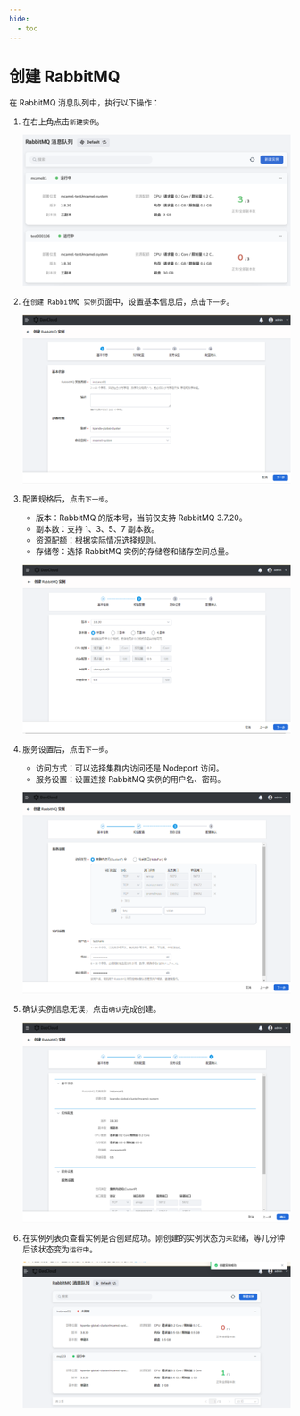 ```yaml
---
hide:
  - toc
---
```


# 创建 RabbitMQ

在 RabbitMQ 消息队列中，执行以下操作：

1. 在右上角点击`新建实例`。

    ![点击新建实例](../images/mq03.png)

2. 在`创建 RabbitMQ 实例`页面中，设置基本信息后，点击`下一步`。

    ![基本信息](../images/mq04.png)

3. 配置规格后，点击`下一步`。

    - 版本：RabbitMQ 的版本号，当前仅支持 RabbitMQ 3.7.20。
    - 副本数：支持 1、3、5、7 副本数。
    - 资源配额：根据实际情况选择规则。
    - 存储卷：选择 RabbitMQ 实例的存储卷和储存空间总量。

    ![配置规格](../images/mq05.png)

4. 服务设置后，点击`下一步`。

    - 访问方式：可以选择集群内访问还是 Nodeport 访问。
    - 服务设置：设置连接 RabbitMQ 实例的用户名、密码。

    ![服务设置](../images/mq06.png)

5. 确认实例信息无误，点击`确认`完成创建。

    ![确认](../images/mq07.png)

6. 在实例列表页查看实例是否创建成功。刚创建的实例状态为`未就绪`，等几分钟后该状态变为`运行中`。

    ![状态](../images/mq09.png)
